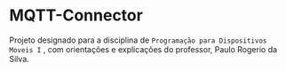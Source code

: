 # MQTT-Connector

Projeto designado para a disciplina de `Programação para Dispositivos Moveis I` , com orientações e explicações do professor, Paulo Rogerio da Silva.

